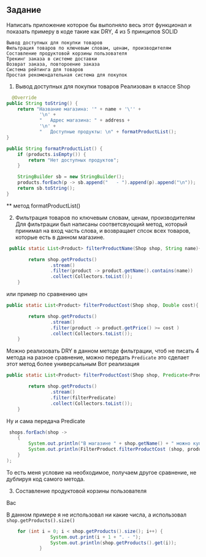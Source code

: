 ## Задание

Написать приложение которое бы выполняло весь этот функционал и 
показать примеру в коде такие как DRY, 4 из 5 принципов SOLID


    Вывод доступных для покупки товаров
    Фильтрация товаров по ключевым словам, ценам, производителям
    Составление продуктовой корзины пользователя
    Трекинг заказа в системе доставки
    Возврат заказа, повтороение заказа
    Система рейтинга для товаров
    Простая рекомендательная система для покупок


1) Вывод доступных для покупки товаров
Реализован в классе Shop


```java
  @Override
public String toString() {
    return "Название магазина: '" + name + '\'' +
            '\n' +
            "   Адрес магазина: " + address +
            '\n' +
            "   Доступные продукты: \n" + formatProductList();
}

public String formatProductList() {
    if (products.isEmpty()) {
        return "Нет доступных продуктов";
    }

    StringBuilder sb = new StringBuilder();
    products.forEach(p -> sb.append("   - ").append(p).append("\n"));
    return sb.toString();
}
```
** метод formatProductList()

2) Фильтрация товаров по ключевым словам, ценам, производителям
Для фильтрации был написаны соответсвующий метод, который принимал на вход часть слова,
и возвращает спсок всех товаров, которые есть в данном магазине.

```java
 public static List<Product> filterProductName(Shop shop, String name){

        return shop.getProducts()
                .stream()
                .filter(product -> product.getName().contains(name))
                .collect(Collectors.toList());
    }
```
или пример по сравнению цен
```java
public static List<Product> filterProductCost(Shop shop, Double cost){

        return shop.getProducts()
                .stream()
                .filter(product -> product.getPrice() >= cost )
                .collect(Collectors.toList());
    }

```
Можно реализовать DRY в данном методе фильтрации, чтоб не писать 4 метода на разное сравнение,
можно передать `Predicate` это сделает этот метод более универсальным
Вот реализация
```java
public static List<Product> filterProductCost(Shop shop, Predicate<Product> filterPredicate){

        return shop.getProducts()
                .stream()
                .filter(filterPredicate)
                .collect(Collectors.toList());
    }
```
Ну и сама передача Predicate
```java
 shops.forEach(shop ->
    {
        System.out.println("В магазине " + shop.getName() + " можно купить сл товар");
        System.out.println(FilterProduct.filterProductCost (shop, product -> product.getPrice() > 90.0));
    }
);
```
То есть меня условие на необходимое, получаем другое сравнение, не дублируя код самого метода.

3) Составление продуктовой корзины пользователя

Bac

В данном примере я не использовал ни какие числа, а использовал `shop.getProducts().size()`
```java
    for (int i = 0; i < shop.getProducts().size(); i++) {
                System.out.print(i + 1 + ". - ");
                System.out.println(shop.getProducts().get(i));
            }
```